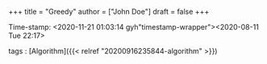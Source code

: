 +++
title = "Greedy"
author = ["John Doe"]
draft = false
+++

Time-stamp: <2020-11-21 01:03:14 gyh"timestamp-wrapper"><span class="timestamp">&lt;2020-08-11 Tue 22:17&gt;</span></span>

tags
: [Algorithm]({{< relref "20200916235844-algorithm" >}})
